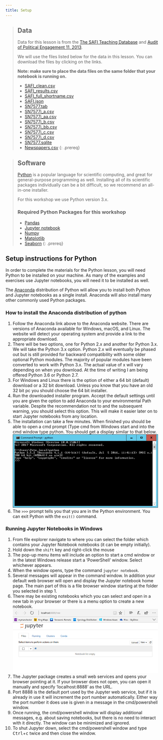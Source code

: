 ```yaml
---
title: Setup
---
```


> ## Data
> Data for this lesson is from the [The SAFI Teaching Database](http://datacarpentry.org/socialsci-workshop/data/) and [Audit of Political Engagement 11, 2013](http://doi.org/10.5255/UKDA-SN-7577-1).
>
> We will use the files listed below for the data in this lesson. You can download the files by clicking on the links.
>
> __Note: make sure to place the data files on the same folder that your notebook is running on.__
> - [SAFI_clean.csv](/data/SAFI_clean.csv)
> - [SAFI_results.csv](/data/SAFI_results.csv)
> - [SAFI\_full\_shortname.csv](/data/SAFI_full_shortname.csv)
> - [SAFI.json](/data/SAFI.json)
> - [SN7577.tab](/data/SN7577.tab)
> - [SN7577i_a.csv](/data/SN7577i_a.csv)
> - [SN7577i_aa.csv](/data/SN7577i_aa.csv)
> - [SN7577i_b.csv](/data/SN7577i_b.csv)
> - [SN7577i_bb.csv](/data/SN7577i_bb.csv)
> - [SN7577i_c.csv](/data/SN7577i_c.csv)
> - [SN7577i_d.csv](/data/SN7577i_d.csv)
> - [SN7577.sqlite](/data/SN7577.sqlite)
> - [Newspapers.csv](/data/Newspapers.csv)
{: .prereq}

> ## Software
> [Python](http://python.org) is a popular language for
> scientific computing, and great for general-purpose programming as
> well.  Installing all of its scientific packages individually can be
> a bit difficult, so we recommend an all-in-one installer.
>
> For this workshop we use Python version 3.x.
> 
> ### Required Python Packages for this workshop
> 
> * [Pandas](http://pandas.pydata.org/)
> * [Jupyter notebook](http://jupyter.org/)
> * [Numpy](http://www.numpy.org/)
> * [Matplotlib](http://matplotlib.org/)
> * [Seaborn](https://seaborn.pydata.org)
{: .prereq}


## Setup instructions for Python

In order to complete the materials for the Python lesson, you will need Python to be installed on your machine. As many of the examples and exercises use Jupyter notebooks, you will need it to be installed as well.

The [Anaconda](https://www.anaconda.com/download/) distribution of Python will allow you to install both Python and Jupyter notebooks as a single install. Anaconda will also install many other commonly used Python packages.

### How to install the Anaconda distribution of python

1.	Follow the Anaconda link above to the Anaconda website. There are versions of Anaconda available for Windows, macOS, and Linux. The website will detect your operating system and provide a link to the appropriate download.
2.	There will be two options, one for Python 2.x and another for Python 3.x. We will take the Python 3.x option. Python 2.x will eventually be phased out but is still provided for backward compatibility with some older optional Python modules. The majority of popular modules have been converted to work with Python 3.x. The actual value of x will vary depending on when you download. At the time of writing I am being offered Python 3.6 or Python 2.7.
3.	For Windows and Linux there is the option of either a 64 bit (default) download or a 32 bit download. Unless you know that you have an old 32 bit pc you should choose the 64 bit installer.
4.	Run the downloaded installer program. Accept the default settings until you are given the option to add Anaconda to your environmental Path variable. Despite the recommendation not to and the subsequent warning, you should select this option. This will make it easier later on to start Jupyter notebooks from any location.
5.	The installation can take a few minutes. When finished you should be able to open a cmd prompt (Type cmd from Windows start and into the cmd window type python. You should get a display similar to that below.
![Python Install](/fig/Python_install_1.png)
6.	The `>>>` prompt tells you that you are in the Python environment. You can exit Python with the `exit()` command.



### Running Jupyter Notebooks in Windows

1. From file explorer navigate to where you can select the folder which contains your Jupyter Notebook notebooks (it can be empty initially).
2. Hold down the `shift` key and right-click the mouse
3.	The pop-up menu items will include an option to start a cmd window or in the latest Windows release start a ‘PowerShell’ window. Select whichever appears.
4.	When the window opens, type the command `jupyter notebook`.
5.	Several messages will appear in the command window. In addition your default web browser will open and display the Jupyter notebook home page. The main part of this is a file browser window starting at the folder you selected in step 1.
6.	There may be existing notebooks which you can select and open in a new tab in your browser or there is a menu option to create a new notebook.
![Python Install](/fig/Python_install_2.png)
7.	The Jupyter package creates a small web services and opens your browser pointing at it. If your browser does not open, you can open it manually and specify ‘localhost:8888’ as the URL.
8.	Port 8888 is the default port used by the Jupyter web service, but if it is already in use it will increment the port number automatically. Either way the port number it does use is given in a message in the cmd/powershell window.
9.	Once running, the cmd/powershell window will display additional messages, e.g. about saving notebooks, but there is no need to interact with it directly. The window can be minimized and ignored.
10.	To shut Jupyter down, select the cmd/powershell window and type <kbd>Ctrl</kbd>+<kbd>c</kbd> twice and then close the window.
